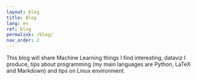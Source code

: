 ```yaml
---
layout: blog
title: Blog
lang: en
ref: blog
permalink: /blog/
nav_order: 2
---
```


This blog will share Machine Learning things I find interesting, dataviz I produce, tips about programming (my main languages are Python, LaTeX and Markdown) and tips on Linux environment.
